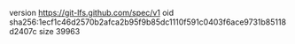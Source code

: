 version https://git-lfs.github.com/spec/v1
oid sha256:1ecf1c46d2570b2afca2b95f9b85dc1110f591c0403f6ace9731b85118d2407c
size 39963
